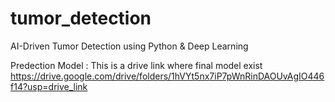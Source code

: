 # tumor_detection
AI-Driven Tumor Detection using Python &amp; Deep Learning


Predection Model : This is a drive link where final model exist
  https://drive.google.com/drive/folders/1hVYt5nx7iP7pWnRinDAOUvAgIO446f14?usp=drive_link
